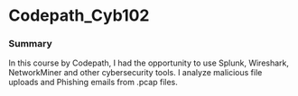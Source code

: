 # Codepath_Cyb102
### Summary
In this course by Codepath, I had the opportunity to use Splunk, Wireshark, NetworkMiner and other cybersecurity tools.
I analyze malicious file uploads and Phishing emails from .pcap files.
